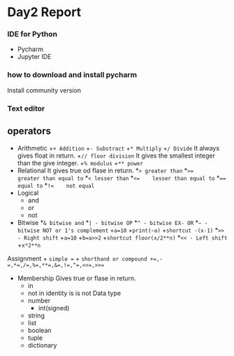 # Day2 Report

### IDE for Python
- Pycharm
- Jupyter IDE
### how to download and install pycharm
 Install community version
### Text editor

## operators 
- Arithmetic 
	+`+ Addition`
	+`- Substract`
	+`* Multiply`
	+`/ Divide`
		It always gives float in return.
	+`// floor division`
		It gives the smallest integer than the give integer.
	+`% modulus`
	+`** power`
- Relational
	It gives true od flase in return.
	*`>	greater than`
	*`>=	greater than equal to`
	*`<	lesser than`
	*`<=	lesser than equal to`
	*`==	equal to`
	*`!= 	not equal`
- Logical 
	* and
	* or
	* not
- Bitwise 
	*`& bitwise and`
	*`| - bitwise OP`
	*`^ - bitwise EX- OR`
	*`~ - bitwise NOT or 1's complement`
		+`a=10`
		+`print(~a)`
		+`shortcut -(x-1)`
	*`>> - Right shift`
		+`a=10`
		+`b=a>>2`
		+`shortcut floor(x/2**n)`
	*`<< - Left shift`
		+`x*2**n`
		
Assignment
	+ `simple =`
	+ `shorthand or compound +=,-=,*=,/=,%=,**=,&=,!=,^=,<<=,>>=`
- Membership
	Gives true or flase in return.
	* in
	* not in
identity
	is
	is not
Data type
	+ number
		- int(signed)
	+ string
	+ list
	+ boolean
	+ tuple
	+ dictionary